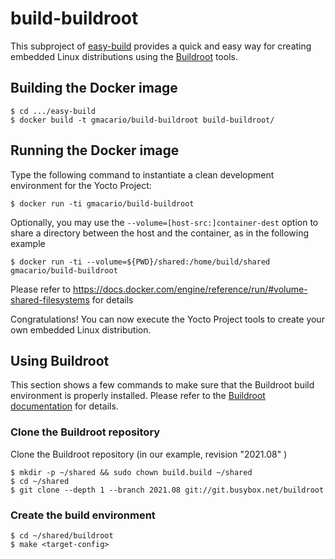 build-buildroot
===========

This subproject of [easy-build](https://github.com/gmacario/easy-build) provides a quick and easy way
for creating embedded Linux distributions using the [Buildroot](https://buildroot.uclibc.org/) tools.

Building the Docker image
-------------------------

    $ cd .../easy-build
    $ docker build -t gmacario/build-buildroot build-buildroot/

Running the Docker image
------------------------

Type the following command to instantiate a clean development environment for the Yocto Project:

    $ docker run -ti gmacario/build-buildroot

Optionally, you may use the `--volume=[host-src:]container-dest` option to share a directory between the host and the container, as in the following example

    $ docker run -ti --volume=${PWD}/shared:/home/build/shared gmacario/build-buildroot

Please refer to https://docs.docker.com/engine/reference/run/#volume-shared-filesystems for details

Congratulations! You can now execute the Yocto Project tools to create your own embedded Linux distribution.

Using Buildroot
-----------

This section shows a few commands to make sure that the Buildroot build environment is properly installed.
Please refer to the [Buildroot documentation](https://buildroot.uclibc.org/docs.html) for details.

### Clone the Buildroot repository

Clone the Buildroot repository (in our example, revision "2021.08" )

    $ mkdir -p ~/shared && sudo chown build.build ~/shared
    $ cd ~/shared
    $ git clone --depth 1 --branch 2021.08 git://git.busybox.net/buildroot

### Create the build environment

    $ cd ~/shared/buildroot
    $ make <target-config>

<!-- EOF -->
